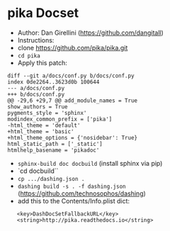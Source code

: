 pika Docset
=================

* Author: Dan Girellini (https://github.com/dangitall)
* Instructions:
 * clone https://github.com/pika/pika.git
 * `cd pika`
 * Apply this patch:
 ```
diff --git a/docs/conf.py b/docs/conf.py
index 0de2264..3623d0b 100644
--- a/docs/conf.py
+++ b/docs/conf.py
@@ -29,6 +29,7 @@ add_module_names = True
 show_authors = True
 pygments_style = 'sphinx'
 modindex_common_prefix = ['pika']
-html_theme = 'default'
+html_theme = 'basic'
+html_theme_options = {'nosidebar': True}
 html_static_path = ['_static']
 htmlhelp_basename = 'pikadoc'
```
 * `sphinx-build doc docbuild` (install sphinx via pip)
 * `cd docbuild``
 * `cp .../dashing.json .`
 * `dashing build -s . -f dashing.json` (https://github.com/technosophos/dashing)
 * add this to the Contents/Info.plist dict:

```
   <key>DashDocSetFallbackURL</key>
   <string>http://pika.readthedocs.io</string>
```
